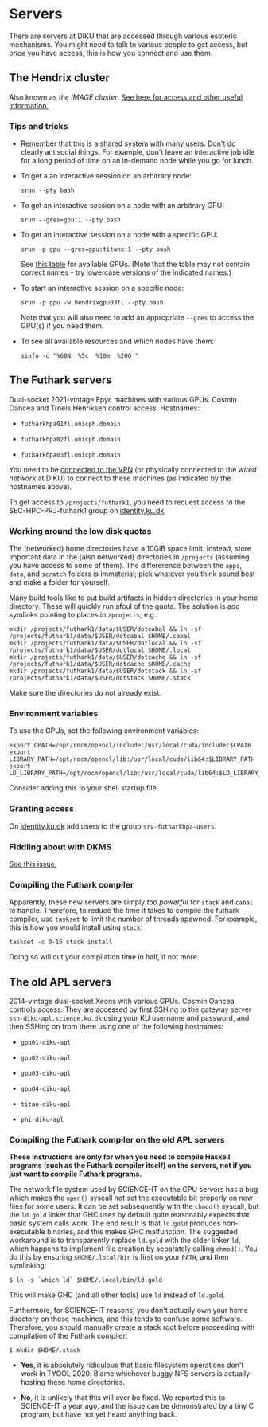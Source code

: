 # Servers

There are servers at DIKU that are accessed through various esoteric
mechanisms.  You might need to talk to various people to get access,
but *once* you have access, this is how you connect and use them.

## The Hendrix cluster

Also known as *the IMAGE cluster*.  [See here for access and other
useful information.](https://diku-dk.github.io/wiki/slurm-cluster)

### Tips and tricks

* Remember that this is a shared system with many users.  Don't do
  clearly antisocial things.  For example, don't leave an interactive
  job idle for a long period of time on an in-demand node while you go
  for lunch.

* To get a an interactive session on an arbitrary node:

  ```
  srun --pty bash
  ```

* To get an interactive session on a node with an arbitrary GPU:

  ```
  srun --gres=gpu:1 --pty bash
  ```

* To get an interactive session on a node with a specific GPU:

  ```
  srun -p gpu --gres=gpu:titanx:1 --pty bash
  ```

  See [this
  table](https://diku-dk.github.io/wiki/slurm-cluster#available-gpus)
  for available GPUs.  (Note that the table may not contain correct
  names - try lowercase versions of the indicated names.)

* To start an interactive session on a specific node:

  ```
  srun -p gpu -w hendrixgpu03fl --pty bash
  ```

  Note that you will also need to add an appropriate `--gres` to
  access the GPU(s) if you need them.

* To see all available resources and which nodes have them:

  ```
  sinfo -o "%60N  %5c  %10m  %20G "
  ```

## The Futhark servers

Dual-socket 2021-vintage Epyc machines with various GPUs.  Cosmin
Oancea and Troels Henriksen control access.  Hostnames:

* `futharkhpa01fl.unicph.domain`

* `futharkhpa02fl.unicph.domain`

* `futharkhpa03fl.unicph.domain`

You need to be [connected to the VPN](vpn.md) (or physically connected
to the *wired network* at DIKU) to connect to these machines (as
indicated by the hostnames above).

To get access to `/projects/futhark1`, you need to request access to
the SEC-HPC-PRJ-futhark1 group on
[identity.ku.dk](https://identity.ku.dk).

### Working around the low disk quotas

The (networked) home directories have a 10GiB space limit.  Instead,
store important data in the (also networked) directories in
`/projects` (assuming you have access to some of them).  The
differerence between the `apps`, `data`, and `scratch` folders is
immaterial; pick whatever you think sound best and make a folder for
yourself.

Many build tools like to put build artifacts in hidden directories in
your home directory.  These will quickly run afoul of the quota.  The
solution is add symlinks pointing to places in `/projects`, e.g.:

```
mkdir /projects/futhark1/data/$USER/dotcabal && ln -sf /projects/futhark1/data/$USER/dotcabal $HOME/.cabal
mkdir /projects/futhark1/data/$USER/dotlocal && ln -sf /projects/futhark1/data/$USER/dotlocal $HOME/.local
mkdir /projects/futhark1/data/$USER/dotcache && ln -sf /projects/futhark1/data/$USER/dotcache $HOME/.cache
mkdir /projects/futhark1/data/$USER/dotstack && ln -sf /projects/futhark1/data/$USER/dotstack $HOME/.stack
```

Make sure the directories do not already exist.

### Environment variables

To use the GPUs, set the following environment variables:

```
export CPATH=/opt/rocm/opencl/include:/usr/local/cuda/include:$CPATH
export LIBRARY_PATH=/opt/rocm/opencl/lib:/usr/local/cuda/lib64:$LIBRARY_PATH
export LD_LIBRARY_PATH=/opt/rocm/opencl/lib:/usr/local/cuda/lib64:$LD_LIBRARY_PATH
```

Consider adding this to your shell startup file.

### Granting access

On [identity.ku.dk](https://identity.ku.dk) add users to the group
`srv-futharkhpa-users`.

### Fiddling about with DKMS

[See this issue.](https://github.com/RadeonOpenCompute/ROCm/issues/1318)

### Compiling the Futhark compiler

Apparently, these new servers are simply _too powerful_ for `stack` and `cabal` to handle. Therefore, to reduce the time it takes to compile the futhark compiler, use `taskset` to limit the number of threads spawned. For example, this is how you would install using `stack`:

```
taskset -c 0-16 stack install
```

Doing so will cut your compilation time in half, if not more.

## The old APL servers

2014-vintage dual-socket Xeons with various GPUs.  Cosmin Oancea
controls access.  They are accessed by first SSHing to the gateway
server `ssh-diku-apl.science.ku.dk` using your KU username and
password, and then SSHing on from there using one of the following hostnames:

* `gpu01-diku-apl`

* `gpu02-diku-apl`

* `gpu03-diku-apl`

* `gpu04-diku-apl`

* `titan-diku-apl`

* `phi-diku-apl`


### Compiling the Futhark compiler on the old APL servers

**These instructions are only for when you need to compile Haskell
programs (such as the Futhark compiler itself) on the servers, not if
you just want to compile Futhark programs.**

The network file system used by SCIENCE-IT on the GPU servers has a
bug which makes the `open()` syscall not set the executable bit
properly on new files for some users.  It can be set subsequently with
the `chmod()` syscall, but the `ld.gold` linker that GHC uses by
default quite reasonably expects that basic system calls work.  The
end result is that `ld.gold` produces non-executable binaries, and
this makes GHC malfunction.  The suggested workaround is to
transparently replace `ld.gold` with the older linker `ld`, which
happens to implement file creation by separately calling `chmod()`.
You do this by ensuring `$HOME/.local/bin` is first on your `PATH`,
and then symlinking:

```
$ ln -s `which ld` $HOME/.local/bin/ld.gold
```

This will make GHC (and all other tools) use `ld` instead of `ld.gold`.

Furthermore, for SCIENCE-IT reasons, you don't actually own your home directory
on those machines, and this tends to confuse some software. Therefore, you
should manually create a stack root before proceeding with compilation
of the Futhark compiler:

```
$ mkdir $HOME/.stack
```

* **Yes**, it is absolutely ridiculous that basic filesystem
  operations don't work in TYOOL 2020.  Blame whichever buggy NFS
  servers is actually hosting these home directories.

* **No**, it is unlikely that this will ever be fixed.  We reported
  this to SCIENCE-IT a year ago, and the issue can be demonstrated by
  a tiny C program, but have not yet heard anything back.
